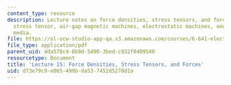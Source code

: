```yaml
---
content_type: resource
description: Lecture notes on force densities, stress tensors, and forces, the Maxwell
  stress tensor, air-gap magnetic machines, electrostatic machines, and compressible
  media.
file: https://ol-ocw-studio-app-qa.s3.amazonaws.com/courses/6-641-electromagnetic-fields-forces-and-motion-spring-2009/d73e79c9e065499bda537452d5278d1a_MIT6_641s09_lec15.pdf
file_type: application/pdf
parent_uid: dda578c4-8b9d-5d90-3bed-c932f0409540
resourcetype: Document
title: 'Lecture 15: Force Densities, Stress Tensors, and Forces'
uid: d73e79c9-e065-499b-da53-7452d5278d1a
---
```

